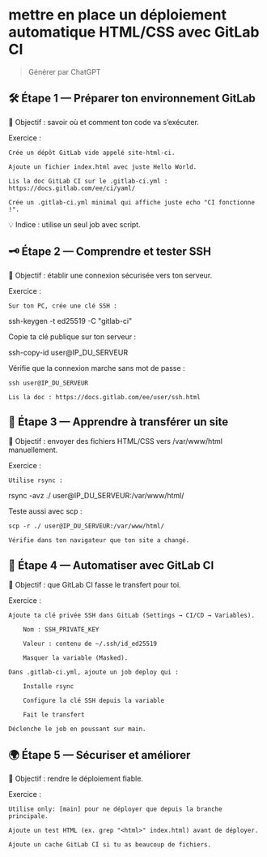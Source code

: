 # mettre en place un déploiement automatique HTML/CSS avec GitLab CI
> Générer par ChatGPT

## 🛠 Étape 1 — Préparer ton environnement GitLab

🎯 Objectif : savoir où et comment ton code va s’exécuter.

Exercice :

    Crée un dépôt GitLab vide appelé site-html-ci.

    Ajoute un fichier index.html avec juste Hello World.

    Lis la doc GitLab CI sur le .gitlab-ci.yml :
    https://docs.gitlab.com/ee/ci/yaml/

    Crée un .gitlab-ci.yml minimal qui affiche juste echo "CI fonctionne !".

💡 Indice : utilise un seul job avec script.
## 🗝 Étape 2 — Comprendre et tester SSH

🎯 Objectif : établir une connexion sécurisée vers ton serveur.

Exercice :

    Sur ton PC, crée une clé SSH :

ssh-keygen -t ed25519 -C "gitlab-ci"

Copie ta clé publique sur ton serveur :

ssh-copy-id user@IP_DU_SERVEUR

Vérifie que la connexion marche sans mot de passe :

    ssh user@IP_DU_SERVEUR

    Lis la doc : https://docs.gitlab.com/ee/user/ssh.html

## 📂 Étape 3 — Apprendre à transférer un site

🎯 Objectif : envoyer des fichiers HTML/CSS vers /var/www/html manuellement.

Exercice :

    Utilise rsync :

rsync -avz ./ user@IP_DU_SERVEUR:/var/www/html/

Teste aussi avec scp :

    scp -r ./ user@IP_DU_SERVEUR:/var/www/html/

    Vérifie dans ton navigateur que ton site a changé.

## 🤖 Étape 4 — Automatiser avec GitLab CI

🎯 Objectif : que GitLab CI fasse le transfert pour toi.

Exercice :

    Ajoute ta clé privée SSH dans GitLab (Settings → CI/CD → Variables).

        Nom : SSH_PRIVATE_KEY

        Valeur : contenu de ~/.ssh/id_ed25519

        Masquer la variable (Masked).

    Dans .gitlab-ci.yml, ajoute un job deploy qui :

        Installe rsync

        Configure la clé SSH depuis la variable

        Fait le transfert

    Déclenche le job en poussant sur main.

## 🌍 Étape 5 — Sécuriser et améliorer

🎯 Objectif : rendre le déploiement fiable.

Exercice :

    Utilise only: [main] pour ne déployer que depuis la branche principale.

    Ajoute un test HTML (ex. grep "<html>" index.html) avant de déployer.

    Ajoute un cache GitLab CI si tu as beaucoup de fichiers.
